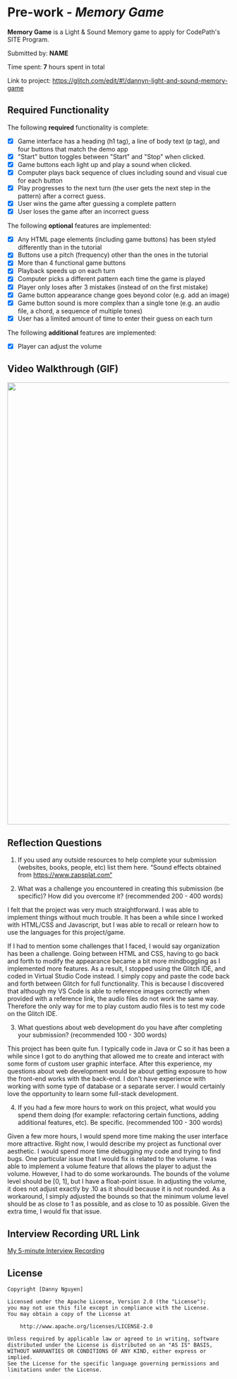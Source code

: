 # Pre-work - *Memory Game*

**Memory Game** is a Light & Sound Memory game to apply for CodePath's SITE Program. 

Submitted by: **NAME**

Time spent: **7** hours spent in total

Link to project: https://glitch.com/edit/#!/dannyn-light-and-sound-memory-game

## Required Functionality

The following **required** functionality is complete:

* [X] Game interface has a heading (h1 tag), a line of body text (p tag), and four buttons that match the demo app
* [X] "Start" button toggles between "Start" and "Stop" when clicked. 
* [X] Game buttons each light up and play a sound when clicked. 
* [X] Computer plays back sequence of clues including sound and visual cue for each button
* [X] Play progresses to the next turn (the user gets the next step in the pattern) after a correct guess. 
* [X] User wins the game after guessing a complete pattern
* [X] User loses the game after an incorrect guess

The following **optional** features are implemented:

* [X] Any HTML page elements (including game buttons) has been styled differently than in the tutorial
* [X] Buttons use a pitch (frequency) other than the ones in the tutorial
* [X] More than 4 functional game buttons
* [X] Playback speeds up on each turn
* [X] Computer picks a different pattern each time the game is played
* [X] Player only loses after 3 mistakes (instead of on the first mistake)
* [X] Game button appearance change goes beyond color (e.g. add an image)
* [X] Game button sound is more complex than a single tone (e.g. an audio file, a chord, a sequence of multiple tones)
* [X] User has a limited amount of time to enter their guess on each turn

The following **additional** features are implemented:

- [X] Player can adjust the volume

## Video Walkthrough (GIF)
<img src="http://g.recordit.co/uhXe3SiD7c.gif" width=1000><br>

## Reflection Questions
1. If you used any outside resources to help complete your submission (websites, books, people, etc) list them here. 
“Sound effects obtained from https://www.zapsplat.com“

2. What was a challenge you encountered in creating this submission (be specific)? How did you overcome it? (recommended 200 - 400 words) 

I felt that the project was very much straightforward. I was able to implement things without much trouble. It has been a while since I worked with HTML/CSS and Javascript, but I was able to recall or relearn how to use the languages for this project/game.

If I had to mention some challenges that I faced, I would say organization has been a challenge. Going between HTML and CSS, having to go back and forth to modify the appearance became a bit more mindboggling as I implemented more features. As a result, I stopped using the Glitch IDE, and coded in Virtual Studio Code instead. I simply copy and paste the code back and forth between Glitch for full functionality. This is because I discovered that although my VS Code is able to reference images correctly when provided with a reference link, the audio files do not work the same way. Therefore the only way for me to play custom audio files is to test my code on the Glitch IDE.


3. What questions about web development do you have after completing your submission? (recommended 100 - 300 words)
 
This project has been quite fun. I typically code in Java or C so it has been a while since I got to do anything that allowed me to create and interact with some form of custom user graphic interface. After this experience, my questions about web development would be about getting exposure to how the front-end works with the back-end. I don't have experience with working with some type of database or a separate server. I would certainly love the opportunity to learn some full-stack development. 

4. If you had a few more hours to work on this project, what would you spend them doing (for example: refactoring certain functions, adding additional features, etc). Be specific. (recommended 100 - 300 words) 

Given a few more hours, I would spend more time making the user interface more attractive. Right now, I would describe my project as functional over aesthetic. I would spend more time debugging my code and trying to find bugs. One particular issue that I would fix is related to the volume. I was able to implement a volume feature that allows the player to adjust the volume. However, I had to do some workarounds. The bounds of the volume level should be [0, 1], but I have a float-point issue. In adjusting the volume, it does not adjust exactly by .10 as it should because it is not rounded. As a workaround, I simply adjusted the bounds so that the minimum volume level should be as close to 1 as possible, and as close to 10 as possible. Given the extra time, I would fix that issue.



## Interview Recording URL Link

[My 5-minute Interview Recording](your-link-here)


## License

    Copyright [Danny Nguyen]

    Licensed under the Apache License, Version 2.0 (the "License");
    you may not use this file except in compliance with the License.
    You may obtain a copy of the License at

        http://www.apache.org/licenses/LICENSE-2.0

    Unless required by applicable law or agreed to in writing, software
    distributed under the License is distributed on an "AS IS" BASIS,
    WITHOUT WARRANTIES OR CONDITIONS OF ANY KIND, either express or implied.
    See the License for the specific language governing permissions and
    limitations under the License.
